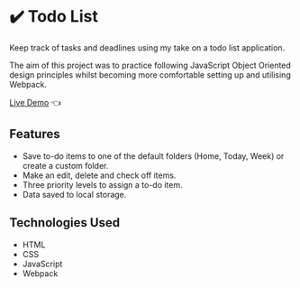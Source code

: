 # ✔️ Todo List

Keep track of tasks and deadlines using my take on a todo list application.

The aim of this project was to practice following JavaScript Object Oriented design principles whilst becoming more comfortable setting up and utilising Webpack.

[Live Demo](https://elliot-akande.github.io/todo-list/) :point_left:

## Features

- Save to-do items to one of the default folders (Home, Today, Week) or create a custom folder.
- Make an edit, delete and check off items.
- Three priority levels to assign a to-do item.
- Data saved to local storage.

## Technologies Used

- HTML
- CSS
- JavaScript
- Webpack
